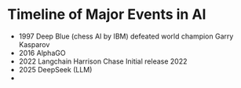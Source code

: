# Timeline of Major Events in AI
- 1997 Deep Blue (chess AI by IBM) defeated world champion Garry Kasparov
- 2016 AlphaGO
- 2022 Langchain Harrison Chase Initial release 2022 
- 2025 DeepSeek (LLM)
- 
